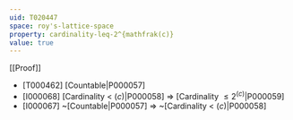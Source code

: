 ```yaml
---
uid: T020447
space: roy's-lattice-space
property: cardinality-leq-2^{mathfrak(c)}
value: true
---
```

[[Proof]]

* [T000462] [Countable|P000057]
* [I000068] [Cardinality < $\mathfrak(c)$|P000058] => [Cardinality $\leq 2^{\mathfrak(c)}$|P000059]
* [I000067] ~[Countable|P000057] => ~[Cardinality < $\mathfrak(c)$|P000058]

